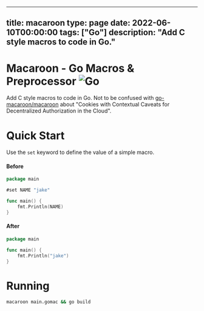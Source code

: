 
---
title: macaroon
type: page
date: 2022-06-10T00:00:00
tags: ["Go"]
description: "Add C style macros to code in Go."
---


# Macaroon - Go Macros & Preprocessor ![Go](https://img.shields.io/github/actions/workflow/status/jakeroggenbuck/macaroon/go.yml?branch=main&style=for-the-badge)
Add C style macros to code in Go. Not to be confused with [go-macaroon/macaroon](https://github.com/go-macaroon/macaroon) about "Cookies with Contextual Caveats for Decentralized Authorization in the Cloud".

# Quick Start
Use the `set` keyword to define the value of a simple macro.

#### Before
```go
package main

#set NAME "jake"

func main() {
    fmt.Println(NAME)
}
```

#### After
```go
package main

func main() {
    fmt.Println("jake")
}
```

# Running
```sh
macaroon main.gomac && go build
```

